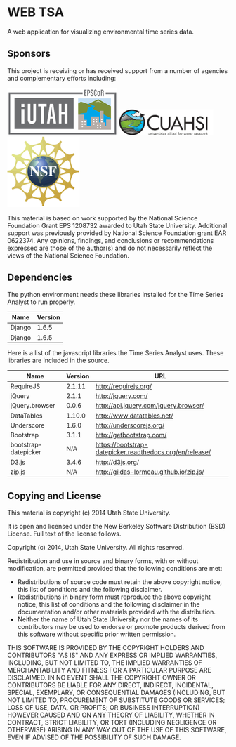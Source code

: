 WEB TSA
======

A web application for visualizing environmental time series data.

Sponsors
---------
This project is receiving or has received support from a number of agencies and complementary efforts including:

![iUTAH](/doc/images/iutah_eu_horz_sm.png)    ![CUAHSI](/doc/images/cuahsi_logo_sm.gif)    ![NSF](/doc/images/nsf.gif)

This material is based on work supported by the National Science Foundation Grant EPS 1208732 awarded to Utah State University.  Additional support was previously provided by National Science Foundation grant EAR 0622374.  Any opinions, findings, and conclusions or recommendations expressed are those of the author(s) and do not necessarily reflect the views of the National Science Foundation.

Dependencies
-------------

The python environment needs these libraries installed for the Time Series Analyst to run properly.

| Name | Version
| ------------- | ------------
| Django     | 1.6.5
| Django     | 1.6.5


Here is a list of the javascript libraries the Time Series Analyst uses. These libraries are included in the source.

| Name | Version |  URL
| ------------- | ------------ | ----------- 
| RequireJS     | 2.1.11     | http://requirejs.org/
| jQuery        | 2.1.1     | http://jquery.com/
| jQuery.browser           | 0.0.6     | http://api.jquery.com/jquery.browser/
| DataTables            | 1.10.0     | http://www.datatables.net/
| Underscore           | 1.6.0     | http://underscorejs.org/
| Bootstrap           | 3.1.1     | http://getbootstrap.com/
| bootstrap-datepicker           | N/A     | https://bootstrap-datepicker.readthedocs.org/en/release/
| D3.js           | 3.4.6     | http://d3js.org/
| zip.js           | N/A     | http://gildas-lormeau.github.io/zip.js/

Copying and License
----------------------------

This material is copyright (c) 2014 Utah State University.

It is open and licensed under the New Berkeley Software Distribution (BSD) License.  Full text of the license follows.

Copyright (c) 2014, Utah State University. All rights reserved.

Redistribution and use in source and binary forms, with or without modification, are permitted provided that the following conditions are met:

*  Redistributions of source code must retain the above copyright notice, this list of conditions and the following disclaimer.
*  Redistributions in binary form must reproduce the above copyright notice, this list of conditions and the following disclaimer in the documentation and/or other materials provided with the distribution.
*  Neither the name of Utah State University nor the names of its contributors may be used to endorse or promote products derived from this software without specific prior written permission.

THIS SOFTWARE IS PROVIDED BY THE COPYRIGHT HOLDERS AND CONTRIBUTORS "AS IS" AND ANY EXPRESS OR IMPLIED WARRANTIES, INCLUDING, BUT NOT LIMITED TO, THE IMPLIED WARRANTIES OF MERCHANTABILITY AND FITNESS FOR A PARTICULAR PURPOSE ARE DISCLAIMED. IN NO EVENT SHALL THE COPYRIGHT OWNER OR CONTRIBUTORS BE LIABLE FOR ANY DIRECT, INDIRECT, INCIDENTAL, SPECIAL, EXEMPLARY, OR CONSEQUENTIAL DAMAGES (INCLUDING, BUT NOT LIMITED TO, PROCUREMENT OF SUBSTITUTE GOODS OR SERVICES; LOSS OF USE, DATA, OR PROFITS; OR BUSINESS INTERRUPTION) HOWEVER CAUSED AND ON ANY THEORY OF LIABILITY, WHETHER IN CONTRACT, STRICT LIABILITY, OR TORT (INCLUDING NEGLIGENCE OR OTHERWISE) ARISING IN ANY WAY OUT OF THE USE OF THIS SOFTWARE, EVEN IF ADVISED OF THE POSSIBILITY OF SUCH DAMAGE. 


